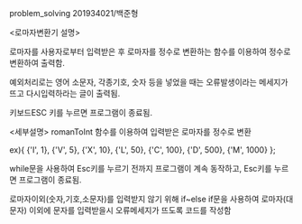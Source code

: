 problem_solving
201934021/백준형

<로마자변환기 설명>

로마자를 사용자로부터 입력받은 후 로마자를 정수로 변환하는 함수를 이용하여 정수로 변환하여 출력함.

예외처리로는 영어 소문자, 각종기호, 숫자 등을 넣었을 때는 오류발생이라는 메세지가 뜨고 다시입력하라는 글이 출력됨.

키보드ESC 키를 누르면 프로그램이 종료됨.

<세부설명>
romanToInt 함수를 이용하여 입력받은 로마자를 정수로 변환

ex){ {'I', 1}, {'V', 5}, {'X', 10}, {'L', 50}, {'C', 100}, {'D', 500}, {'M', 1000} }; 

while문을 사용하여 Esc키를 누르기 전까지 프로그램이 계속 동작하고, Esc키를 누르면 프로그램이 종료됨.

로마자이외(숫자,기호,소문자)를 입력받지 않기 위해 if~else if문을 사용하여 로마자(대문자) 이외에 문자를 입력받을시 오류메세지가 뜨도록
코드를 작성함
